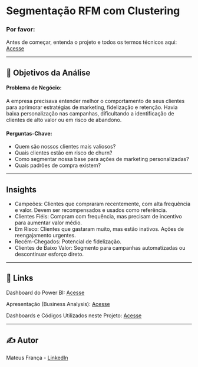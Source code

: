 # Segmentação RFM com Clustering

### Por favor:
Antes de começar, entenda o projeto e todos os termos técnicos aqui: <a href="https://github.com/RastaDados/Analise_RFM/blob/main/Entenda%20o%20Projeto.md">Acesse</a>

<hr>

## 🎯 Objetivos da Análise

#### Problema de Negócio:

A empresa precisava entender melhor o comportamento de seus clientes para aprimorar estratégias de marketing, fidelização e retenção. Havia baixa personalização nas campanhas, dificultando a identificação de clientes de alto valor ou em risco de abandono.

#### Perguntas-Chave:

- Quem são nossos clientes mais valiosos?
- Quais clientes estão em risco de churn?
- Como segmentar nossa base para ações de marketing personalizadas?
- Quais padrões de compra existem?

<hr>

## Insights 

- Campeões: Clientes que compraram recentemente, com alta frequência e valor. Devem ser recompensados e usados como referência.
- Clientes Fiéis: Compram com frequência, mas precisam de incentivo para aumentar valor médio.
- Em Risco: Clientes que gastaram muito, mas estão inativos. Ações de reengajamento urgentes.
- Recém-Chegados: Potencial de fidelização.
- Clientes de Baixo Valor: Segmento para campanhas automatizadas ou descontinuar esforço direto.

<hr>

## 🔗 Links

Dashboard do Power BI: <a href="https://app.powerbi.com/view?r=eyJrIjoiMjhkZGFjNjktMGQyNi00OWI4LWI5N2EtZjAyOTFmMGY2ZjY5IiwidCI6IjBjM2IyYzljLWVlYTctNDJlZi04YTYzLTcwOWIyNjU5NzYxOCJ9">Acesse</a>

Apresentação (Business Analysis): <a href="https://github.com/RastaDados/Analise_RFM/blob/main/An%C3%A1lise%20de%20Mercado.md"> Acesse </a>

Dashboards e Códigos Utilizados neste Projeto: <A href="https://github.com/RastaDados/Analise_RFM/tree/main/Dashboards"> Acesse </a>

<hr>

## ✍️ Autor

Mateus França - <a href="https://www.linkedin.com/in/mateus-fran%C3%A7a-775b57113/">LinkedIn</a>

